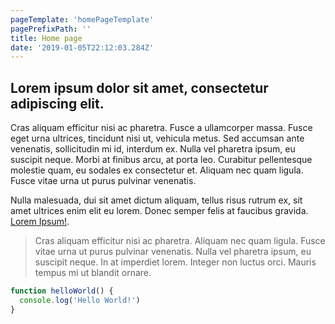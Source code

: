 ```yaml
---
pageTemplate: 'homePageTemplate'
pagePrefixPath: ''
title: Home page
date: '2019-01-05T22:12:03.284Z'
---
```


## Lorem ipsum dolor sit amet, consectetur adipiscing elit.

Cras aliquam efficitur nisi ac pharetra. Fusce a ullamcorper massa. Fusce eget urna ultrices, tincidunt nisi ut, vehicula metus. Sed accumsan ante venenatis, sollicitudin mi id, interdum ex. Nulla vel pharetra ipsum, eu suscipit neque. Morbi at finibus arcu, at porta leo. Curabitur pellentesque molestie quam, eu sodales ex consectetur et. Aliquam nec quam ligula. Fusce vitae urna ut purus pulvinar venenatis.

Nulla malesuada, dui sit amet dictum aliquam, tellus risus rutrum ex, sit amet ultrices enim elit eu lorem. Donec semper felis at faucibus gravida.
[Lorem Ipsum!](https://www.lipsum.com/feed/html).

> Cras aliquam efficitur nisi ac pharetra.
> Aliquam nec quam ligula.
> Fusce vitae urna ut purus pulvinar venenatis.
> Nulla vel pharetra ipsum, eu suscipit neque.
> In at imperdiet lorem. Integer non luctus orci.
> Mauris tempus mi ut blandit ornare.

```js
function helloWorld() {
  console.log('Hello World!')
}
```
